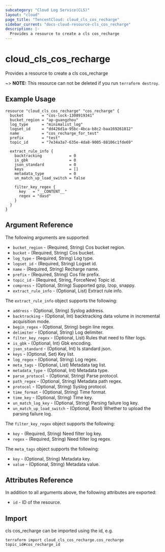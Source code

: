 ```yaml
---
subcategory: "Cloud Log Service(CLS)"
layout: "cloud"
page_title: "TencentCloud: cloud_cls_cos_recharge"
sidebar_current: "docs-cloud-resource-cls_cos_recharge"
description: |-
  Provides a resource to create a cls cos_recharge
---
```


# cloud_cls_cos_recharge

Provides a resource to create a cls cos_recharge

~> **NOTE:** This resource can not be deleted if you run `terraform destroy`.

## Example Usage

```hcl
resource "cloud_cls_cos_recharge" "cos_recharge" {
  bucket        = "cos-lock-1308919341"
  bucket_region = "ap-guangzhou"
  log_type      = "minimalist_log"
  logset_id     = "dd426d1a-95bc-4bca-b8c2-baa169261812"
  name          = "cos_recharge_for_test"
  prefix        = "test"
  topic_id      = "7e34a3a7-635e-4da8-9005-88106c1fde69"

  extract_rule_info {
    backtracking            = 0
    is_gbk                  = 0
    json_standard           = 0
    keys                    = []
    metadata_type           = 0
    un_match_up_load_switch = false

    filter_key_regex {
      key   = "__CONTENT__"
      regex = "dasd"
    }
  }
}
```

## Argument Reference

The following arguments are supported:

* `bucket_region` - (Required, String) Cos bucket region.
* `bucket` - (Required, String) Cos bucket.
* `log_type` - (Required, String) Log type.
* `logset_id` - (Required, String) Logset id.
* `name` - (Required, String) Recharge name.
* `prefix` - (Required, String) Cos file prefix.
* `topic_id` - (Required, String, ForceNew) Topic id.
* `compress` - (Optional, String) Supported gzip, lzop, snappy.
* `extract_rule_info` - (Optional, List) Extract rule info.

The `extract_rule_info` object supports the following:

* `address` - (Optional, String) Syslog address.
* `backtracking` - (Optional, Int) backtracking data volume in incremental acquisition mode.
* `begin_regex` - (Optional, String) begin line regex.
* `delimiter` - (Optional, String) Log delimiter.
* `filter_key_regex` - (Optional, List) Rules that need to filter logs.
* `is_gbk` - (Optional, Int) Gbk encoding.
* `json_standard` - (Optional, Int) Is standard json.
* `keys` - (Optional, Set) Key list.
* `log_regex` - (Optional, String) Log regex.
* `meta_tags` - (Optional, List) Metadata tag list.
* `metadata_type` - (Optional, Int) Metadata type.
* `parse_protocol` - (Optional, String) Parse protocol.
* `path_regex` - (Optional, String) Metadata path regex.
* `protocol` - (Optional, String) Syslog protocol.
* `time_format` - (Optional, String) Time format.
* `time_key` - (Optional, String) Time key.
* `un_match_log_key` - (Optional, String) Parsing failure log key.
* `un_match_up_load_switch` - (Optional, Bool) Whether to upload the parsing failure log.

The `filter_key_regex` object supports the following:

* `key` - (Required, String) Need filter log key.
* `regex` - (Required, String) Need filter log regex.

The `meta_tags` object supports the following:

* `key` - (Optional, String) Metadata key.
* `value` - (Optional, String) Metadata value.

## Attributes Reference

In addition to all arguments above, the following attributes are exported:

* `id` - ID of the resource.



## Import

cls cos_recharge can be imported using the id, e.g.

```
terraform import cloud_cls_cos_recharge.cos_recharge topic_id#cos_recharge_id
```

